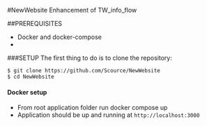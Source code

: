 #NewWebsite
Enhancement of TW_info_flow

##PREREQUISITES
* Docker and docker-compose
* 
###SETUP 
The first thing to do is to clone the repository:

```
$ git clone https://github.com/Scource/NewWebsite
$ cd NewWebsite
```

#### Docker setup
* From root application folder run docker compose up
* Application should be up and running at `http://localhost:3000`
